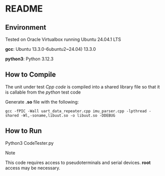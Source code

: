 # README

## Environment
Tested on Oracle Virtualbox running Ubuntu 24.04.1 LTS

**gcc**: Ubuntu 13.3.0-6ubuntu2~24.04) 13.3.0

**python3**: Python 3.12.3

## How to Compile
The unit under test *Cpp code* is compiled into a shared library file so that it is callable from the *python* test code

Generate **.so** file with the following:
```
gcc -fPIC -Wall uart_data_repeater.cpp imu_parser.cpp -lpthread -shared -Wl,-soname,libuut.so -o libuut.so -DDEBUG
```
## How to Run
Python3 CodeTester.py

> [!NOTE]
>
> This code requires access to pseudoterminals and serial devices. **root** access may be necessary.
